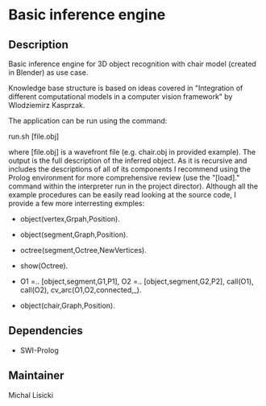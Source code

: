 Basic inference engine
=========================================

Description
-----------

Basic inference engine for 3D object recognition with chair model (created in Blender) as use case.

Knowledge base structure is based on ideas covered in "Integration of different computational models in a computer vision framework" by Wlodziemirz Kasprzak.

The application can be run using the command:

run.sh [file.obj]

where [file.obj] is a wavefront file (e.g. chair.obj in provided example). The output is the full description of the
inferred object. As it is recursive and includes the descriptions of all of its components I recommend using the Prolog environment for more comprehensive review (use the "[load]." command within the interpreter run in the project director). Although all the example procedures can be easily read looking at the source code, I provide a few more interresting exmples:

- object(vertex,Grpah,Position).

- object(segment,Graph,Position).

- octree(segment,Octree,NewVertices).

- show(Octree).

- O1 =.. [object,segment,G1,P1], O2 =.. [object,segment,G2,P2], call(O1), call(O2), cv_arc(O1,O2,connected,_).

- object(chair,Graph,Position).

Dependencies
------------

- SWI-Prolog


Maintainer
----------

Michal Lisicki

